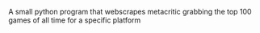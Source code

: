 A small python program that webscrapes metacritic grabbing the top 100 games of all time for a specific platform
